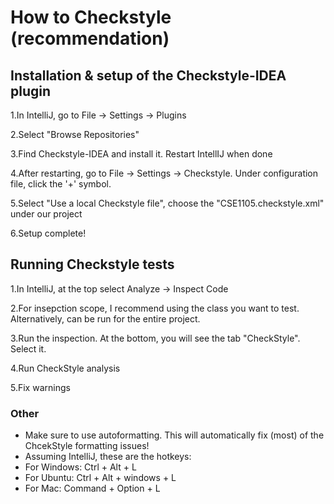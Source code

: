 # How to Checkstyle (recommendation)
## Installation & setup of the Checkstyle-IDEA plugin


1.In IntelliJ, go to File -> Settings -> Plugins


2.Select "Browse Repositories"


3.Find Checkstyle-IDEA and install it. Restart IntellIJ when done


4.After restarting, go to File -> Settings -> Checkstyle. Under configuration file, click the '+' symbol.


5.Select "Use a local Checkstyle file", choose the "CSE1105.checkstyle.xml" under our project


6.Setup complete!


## Running Checkstyle tests

1.In IntelliJ, at the top select Analyze -> Inspect Code

2.For insepction scope, I recommend using the class you want to test. Alternatively, can be run for the entire project.

3.Run the inspection. At the bottom, you will see the tab "CheckStyle". Select it.

4.Run CheckStyle analysis

5.Fix warnings


### Other
* Make sure to use autoformatting. This will automatically fix (most) of the ChcekStyle formatting issues!
* Assuming IntelliJ, these are the hotkeys:
* For Windows: Ctrl + Alt + L
* For Ubuntu: Ctrl + Alt + windows + L
* For Mac: Command + Option + L